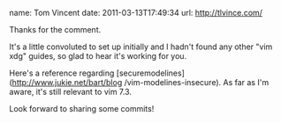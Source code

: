 name: Tom Vincent
date: 2011-03-13T17:49:34
url: http://tlvince.com/

Thanks for the comment.

It's a little convoluted to set up initially and I hadn't found any other "vim
xdg" guides, so glad to hear it's working for you.

Here's a reference regarding [securemodelines](http://www.jukie.net/bart/blog
/vim-modelines-insecure). As far as I'm aware, it's still relevant to vim 7.3.

Look forward to sharing some commits!
